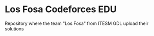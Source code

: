 # Los Fosa Codeforces EDU
Repository where the team "Los Fosa" from ITESM GDL upload their solutions
